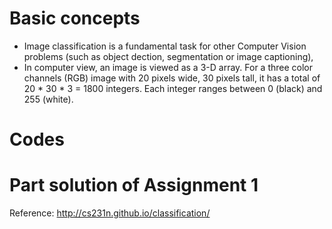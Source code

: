 # Basic concepts
- Image classification is a fundamental task for other Computer Vision problems (such as object dection, segmentation or image captioning),
- In computer view, an image is viewed as a 3-D array. For a three color channels (RGB) image with 20 pixels wide, 30 pixels tall, it has a total of
20 * 30 * 3 = 1800 integers. Each integer ranges between 0 (black) and 255 (white).

# Codes

# Part solution of Assignment 1 

Reference: http://cs231n.github.io/classification/
